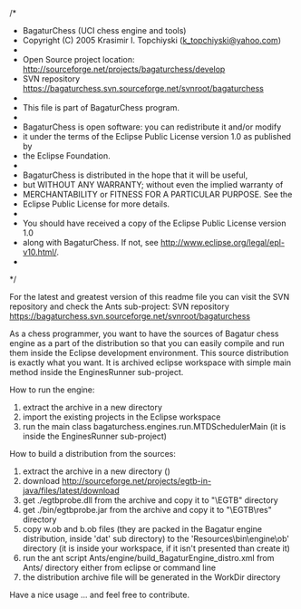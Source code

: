 

/*
 *  BagaturChess (UCI chess engine and tools)
 *  Copyright (C) 2005 Krasimir I. Topchiyski (k_topchiyski@yahoo.com)
 *  
 *  Open Source project location: http://sourceforge.net/projects/bagaturchess/develop
 *  SVN repository https://bagaturchess.svn.sourceforge.net/svnroot/bagaturchess
 *
 *  This file is part of BagaturChess program.
 * 
 *  BagaturChess is open software: you can redistribute it and/or modify
 *  it under the terms of the Eclipse Public License version 1.0 as published by
 *  the Eclipse Foundation.
 *
 *  BagaturChess is distributed in the hope that it will be useful,
 *  but WITHOUT ANY WARRANTY; without even the implied warranty of
 *  MERCHANTABILITY or FITNESS FOR A PARTICULAR PURPOSE.  See the
 *  Eclipse Public License for more details.
 *
 *  You should have received a copy of the Eclipse Public License version 1.0
 *  along with BagaturChess. If not, see <http://www.eclipse.org/legal/epl-v10.html/>.
 *
 */


For the latest and greatest version of this readme file you can visit the SVN repository and check the Ants sub-project:
SVN repository https://bagaturchess.svn.sourceforge.net/svnroot/bagaturchess


As a chess programmer,
you want to have the sources of Bagatur chess engine as a part of the distribution so that you can easily compile and run them inside the Eclipse development environment.
This source distribution is exactly what you want. It is archived eclipse workspace with simple main method inside the EnginesRunner sub-project.


How to run the engine:
1. extract the archive in a new directory
2. import the existing projects in the Eclipse workspace
3. run the main class bagaturchess.engines.run.MTDSchedulerMain (it is inside the EnginesRunner sub-project)


How to build a distribution from the sources:
1. extract the archive in a new directory (<workspace>)
2. download http://sourceforge.net/projects/egtb-in-java/files/latest/download
3. get ./egtbprobe.dll from the archive and copy it to "<workspace>\EGTB" directory
3. get ./bin/egtbprobe.jar from the archive and copy it to "<workspace>\EGTB\res" directory
4. copy w.ob and b.ob files (they are packed in the Bagatur engine distribution, inside 'dat' sub directory) to the 'Resources\bin\engine\ob' directory (it is inside your workspace, if it isn't presented than create it)
5. run the ant script Ants/engine/build_BagaturEngine_distro.xml from Ants/ directory either from eclipse or command line
6. the distribution archive file will be generated in the WorkDir directory


Have a nice usage ... and feel free to contribute.

